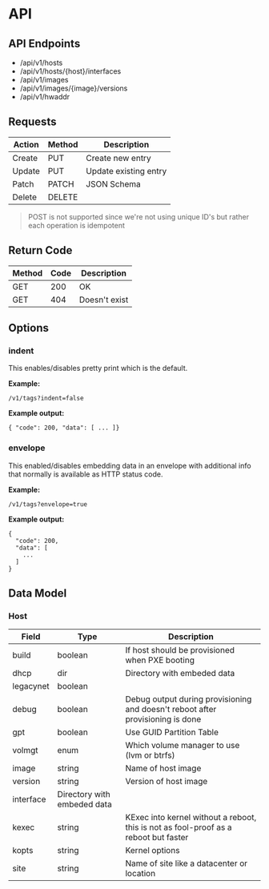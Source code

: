 # API

## API Endpoints

- /api/v1/hosts
- /api/v1/hosts/{host}/interfaces
- /api/v1/images
- /api/v1/images/{image}/versions
- /api/v1/hwaddr

## Requests

Action | Method | Description
--- | --- | ---
Create | PUT | Create new entry
Update | PUT | Update existing entry
Patch | PATCH | JSON Schema
Delete | DELETE | 

> POST is not supported since we're not using unique ID's but rather each operation is idempotent

## Return Code

Method | Code | Description
--- | --- | ---
GET | 200 | OK
GET | 404 | Doesn't exist

## Options

### indent

This enables/disables pretty print which is the default.

**Example:**
```
/v1/tags?indent=false
```
**Example output:**
```
{ "code": 200, "data": [ ... ]}
```

### envelope

This enabled/disables embedding data in an envelope with additional info that normally is available as HTTP status code.

**Example:**
```
/v1/tags?envelope=true
```

**Example output:**
```
{
  "code": 200,
  "data": [
    ...
  ]
}
```

## Data Model

### Host

Field | Type | Description
--- | --- | ---
build | boolean | If host should be provisioned when PXE booting
dhcp | dir | Directory with embeded data
legacynet | boolean |
debug | boolean | Debug output during provisioning and doesn't reboot after provisioning is done
gpt | boolean | Use GUID Partition Table
volmgt | enum | Which volume manager to use (lvm or btrfs)
image | string | Name of host image
version | string | Version of host image
interface | Directory with embeded data
kexec | string | KExec into kernel without a reboot, this is not as fool-proof as a reboot but faster
kopts | string | Kernel options
site | string | Name of site like a datacenter or location

